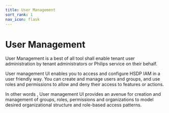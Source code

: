 ```yaml
---
title: User Management
sort_rank: 1
nav_icon: flask
---
```


# User Management

User Management is a best of all tool shall enable tenant user administration by tenant administrators or Philips service on their behalf.

User management UI enables you to access and configure HSDP IAM in a user friendly way. You can create and manage users and groups, and use roles and permissions to allow and deny their access to features or actions.

In other words , User management UI provides an avenue for creation and management of groups, roles, permissions and organizations to model desired organizational structure and role-based access patterns.
